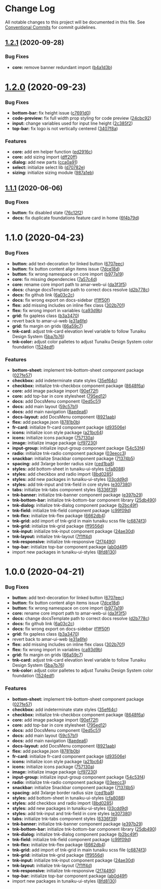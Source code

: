 # Change Log

All notable changes to this project will be documented in this file.
See [Conventional Commits](https://conventionalcommits.org) for commit guidelines.

## [1.2.1](https://github.com/dkk94/amar-ui-web/compare/v1.2.0...v1.2.1) (2020-09-28)


### Bug Fixes

* **core:** remove banner redundant import ([b4a1d3b](https://github.com/dkk94/amar-ui-web/commit/b4a1d3bf5cd17ded46d9d6d07929e7e8320320cd))





# [1.2.0](https://github.com/dkk94/amar-ui-web/compare/v1.1.1...v1.2.0) (2020-09-23)


### Bug Fixes

* **bottom-bar:** fix height issue ([c7691d0](https://github.com/dkk94/amar-ui-web/commit/c7691d0b9717c40273b3aa8011f74ca47c77cdc8))
* **code-preview:** fix full width prop styling for code preview ([24cbc92](https://github.com/dkk94/amar-ui-web/commit/24cbc92e4e7bf9db13c97d1592ed017db8fc8267))
* **input:** change variables used for input line height ([2c385f2](https://github.com/dkk94/amar-ui-web/commit/2c385f28527dbfb2e61b12fff66cdbae8fd7209f))
* **top-bar:** fix logo is not vertically centered ([3407f8a](https://github.com/dkk94/amar-ui-web/commit/3407f8a19694b93279605cb86910cb6331cf5ee7))


### Features

* **core:** add em helper function ([ed2916c](https://github.com/dkk94/amar-ui-web/commit/ed2916cbb9197b0821d3633592791d7454e2462a))
* **core:** add sizing import ([dff20ff](https://github.com/dkk94/amar-ui-web/commit/dff20ff81e598676447aafe445b725f63dcc6029))
* **dialog:** add new parts ([cca0a91](https://github.com/dkk94/amar-ui-web/commit/cca0a91c2bed773130193a2046fc70581354b941))
* **select:** initialize select lib ([d70782e](https://github.com/dkk94/amar-ui-web/commit/d70782ef616a45ef9eeeeed1e3fc29f0ba758205))
* **sizing:** initialize sizing module ([987a1eb](https://github.com/dkk94/amar-ui-web/commit/987a1ebe98a5f8cb015ba289ef0196f6c5d7f739))





## [1.1.1](https://github.com/dkk94/amar-ui-web/compare/v1.1.0...v1.1.1) (2020-06-06)


### Bug Fixes

* **button:** fix disabled state ([76c12f2](https://github.com/dkk94/amar-ui-web/commit/76c12f2d449a82802ca81229b339f4620ad601e9))
* **docs:** fix duplicate foundations feature card in home ([6f4b79d](https://github.com/dkk94/amar-ui-web/commit/6f4b79db546733e215c03af3478cc741efe55564))





# 1.1.0 (2020-04-23)


### Bug Fixes

* **button:** add text-decoration for linked button ([6707eec](https://github.com/dkk94/amar-ui-web/commit/6707eec6322d4b04c7f29c8fcf5286defff49e96))
* **button:** fix button content align items issue ([7dce18d](https://github.com/dkk94/amar-ui-web/commit/7dce18d56a856040481284d8ca8f8d0006a96387))
* **button:** fix wrong namespace on core import ([b977a19](https://github.com/dkk94/amar-ui-web/commit/b977a19832874e607842c3820fa3bc144b084a09))
* **core:** fix missing dependencies ([7a57c4d](https://github.com/dkk94/amar-ui-web/commit/7a57c4d6453eee4d1e93f5f45078ff6a9c77f8d9))
* **core:** rename core import path to amar-web-ui ([da3f3f5](https://github.com/dkk94/amar-ui-web/commit/da3f3f5f7b0e62d6db1ff83931a614aeb8cfdd64))
* **docs:** change docsTemplate path to correct docs resolve ([d2b778c](https://github.com/dkk94/amar-ui-web/commit/d2b778c2f86863e9d63c1b77bb526a7d7d0d2d8d))
* **docs:** fix github link ([6a03c2c](https://github.com/dkk94/amar-ui-web/commit/6a03c2c892e53f95c0e6f10e160473898e1e53c9))
* **docs:** fix wrong export on docs-sidebar ([f1ff50f](https://github.com/dkk94/amar-ui-web/commit/f1ff50f8b57fad5b3bae7e00b1d46e302b360be4))
* **flex:** add missing includes on inline flex class ([302b701](https://github.com/dkk94/amar-ui-web/commit/302b701a19994a4b4367e7ad0d0c0e1131021992))
* **flex:** fix wrong import in variables ([ca93d9b](https://github.com/dkk94/amar-ui-web/commit/ca93d9ba3c77d566d215acc3eb2669849285aef6))
* **grid:** fix gapless class ([b3a3470](https://github.com/dkk94/amar-ui-web/commit/b3a34703752380361ae57fa04292a5df96c3c5e0))
* revert back to amar-ui-web ([e31a6fe](https://github.com/dkk94/amar-ui-web/commit/e31a6fee8b131a7af180cfee279eb2aabda47608))
* **grid:** fix margin on grids ([66a59c7](https://github.com/dkk94/amar-ui-web/commit/66a59c749f0eaee41812ef1aabf829198d69c5df))
* **tnk-card:** adjust tnk-card elevation level variable to follow Tunaiku Design System ([5ba7b76](https://github.com/dkk94/amar-ui-web/commit/5ba7b76d71d98eed7cfdae33934840916239d1b0))
* **tnk-color:** adjust color palletes to adjust Tunaiku Design System color foundation ([1524edf](https://github.com/dkk94/amar-ui-web/commit/1524edf0da0c74a798e1fbebc37ecba5f1cb859c))


### Features

* **bottom-sheet:** implement tnk-bottom-sheet component package ([027fe57](https://github.com/dkk94/amar-ui-web/commit/027fe573fa6a7d131684c668db8264fd7e49f3c9))
* **checkbox:** add indeterminate state styles ([35ef64c](https://github.com/dkk94/amar-ui-web/commit/35ef64cd9f05b8177cad2bd63a9842d22c11516d))
* **checkbox:** initialize tnk-checkbox component package ([8648f6a](https://github.com/dkk94/amar-ui-web/commit/8648f6acc111b533edfe8a03ff627be37ab8a179))
* **core:** add image package import ([90ef72f](https://github.com/dkk94/amar-ui-web/commit/90ef72fdff905a803c3a6942bd3770a46539559e))
* **core:** add top-bar in core stylesheet ([795ed12](https://github.com/dkk94/amar-ui-web/commit/795ed1253df0f61f6135226f317f05df9542b8f5))
* **docs:** add DocsMenu component ([0ed5c51](https://github.com/dkk94/amar-ui-web/commit/0ed5c51834d0bb07a4e669af9cef386bfa56e075))
* **docs:** add main layout ([59c57b1](https://github.com/dkk94/amar-ui-web/commit/59c57b1b42312d44a1db4fd603d01b2b406691c7))
* **docs:** add main navigation ([8aedea6](https://github.com/dkk94/amar-ui-web/commit/8aedea66fba45b9f4940f4ccd9db95c3bd3c7db6))
* **docs-layout:** add DocsMenu component ([8921aab](https://github.com/dkk94/amar-ui-web/commit/8921aab32c87d86463f2ff8f37414602016a9f49))
* **flex:** add package.json ([8781b0b](https://github.com/dkk94/amar-ui-web/commit/8781b0b8420ffd2ac83028b67b345eb5730301b8))
* **fr-card:** initialize fr-card component package ([d93506e](https://github.com/dkk94/amar-ui-web/commit/d93506ed15a7ed457a24c42831757a9d30a997a3))
* **icons:** initialize icon style package ([a21bc64](https://github.com/dkk94/amar-ui-web/commit/a21bc646170a415cd301959e7d3de1c0c439ffa1))
* **icons:** initialize icons package ([757130a](https://github.com/dkk94/amar-ui-web/commit/757130a399c3c986ecb065c54c4bd692d31c3415))
* **image:** initialize image package ([cf97230](https://github.com/dkk94/amar-ui-web/commit/cf9723065696431990b35478c653c9b357011ac7))
* **input-group:** initialize input-group component package ([54c53f4](https://github.com/dkk94/amar-ui-web/commit/54c53f4d0fa498bc0a926713b2cd1dc97422a854))
* **radio:** initialize tnk-radio component package ([03eecc3](https://github.com/dkk94/amar-ui-web/commit/03eecc3acee0ada65080536400e65b761f6f5ecf))
* **snackbar:** initialize Snackbar component package ([71374b5](https://github.com/dkk94/amar-ui-web/commit/71374b598ea30abfcc5dfed67f04cb693b6a9efc))
* **spacing:** add 3xlarge border radius size ([ced1ba8](https://github.com/dkk94/amar-ui-web/commit/ced1ba8861de3628b59745ca7d099a9e3fe029c2))
* **styles:** add bottom-sheet in tunaiku-ui-styles ([cfa8088](https://github.com/dkk94/amar-ui-web/commit/cfa80884002dda1fd52fda29fcd0cf339f049d24))
* **styles:** add checkbox and radio import ([8bd0285](https://github.com/dkk94/amar-ui-web/commit/8bd0285393987f3bb8cc68a243ac691defb2e401))
* **styles:** add new packages in tunaiku-ui-styles ([03cdd9d](https://github.com/dkk94/amar-ui-web/commit/03cdd9dc7634ee3a9d29ab12de546694bf028122))
* **styles:** add tnk-input and tnk-field in core styles ([e307380](https://github.com/dkk94/amar-ui-web/commit/e307380b0620eddb8bb5ca71998e349ea10959c3))
* **tabs:** initialize tnk-tabs component styles ([6336f39](https://github.com/dkk94/amar-ui-web/commit/6336f39668ad8f1901877dfb1517f61d052b82f9))
* **tnk-banner:** initialize tnk-banner component package ([e397b29](https://github.com/dkk94/amar-ui-web/commit/e397b2933edf6b2abf6e9bcf5addc24e466c67f5))
* **tnk-bottom-bar:** initialize tnk-bottom-bar component library ([25db490](https://github.com/dkk94/amar-ui-web/commit/25db49014437284c6f9535baba2731416025e358))
* **tnk-dialog:** initialize tnk-dialog component package ([b2bc49f](https://github.com/dkk94/amar-ui-web/commit/b2bc49f37e22699fa139e822f1f8515a34940333))
* **tnk-field:** initialize tnk-field component package ([c99f09d](https://github.com/dkk94/amar-ui-web/commit/c99f09dc37ad2663cc3bf2dc7642e5bed86048e3))
* **tnk-flex:** initialize tnk-flex package ([6662db4](https://github.com/dkk94/amar-ui-web/commit/6662db4aeb4777c706db4077b475406f0b4f03c1))
* **tnk-grid:** add import of tnk-grid in main tunaiku scss file ([c6874f3](https://github.com/dkk94/amar-ui-web/commit/c6874f3696bbce060b3052040baa08486e88d604))
* **tnk-grid:** initialize tnk-grid package ([ff9556d](https://github.com/dkk94/amar-ui-web/commit/ff9556d287c110858544d29c7b963e8786e6c445))
* **tnk-input:** initialize tnk-input component package ([24ae30d](https://github.com/dkk94/amar-ui-web/commit/24ae30dabe3d127c59057f5068019a9c6657eb5c))
* **tnk-layout:** initialize tnk-layout ([7f1ff4d](https://github.com/dkk94/amar-ui-web/commit/7f1ff4d9d06f870b870bd34ea0b644ee2875e205))
* **tnk-responsive:** initialize tnk-responsive ([2f74490](https://github.com/dkk94/amar-ui-web/commit/2f744900c0087de243782a22f77e6c65b4787509))
* **top-bar:** initialize top-bar component package ([ab0d49f](https://github.com/dkk94/amar-ui-web/commit/ab0d49f2598461db54ae01d14fc0e29f56c4b2f8))
* import new packages in tunaiku-ui-styles ([8fd8130](https://github.com/dkk94/amar-ui-web/commit/8fd8130d79bfd60f918e91ca106556b61b7f901c))





# 1.0.0 (2020-04-21)


### Bug Fixes

* **button:** add text-decoration for linked button ([6707eec](https://github.com/dkk94/amar-ui-web/commit/6707eec6322d4b04c7f29c8fcf5286defff49e96))
* **button:** fix button content align items issue ([7dce18d](https://github.com/dkk94/amar-ui-web/commit/7dce18d56a856040481284d8ca8f8d0006a96387))
* **button:** fix wrong namespace on core import ([b977a19](https://github.com/dkk94/amar-ui-web/commit/b977a19832874e607842c3820fa3bc144b084a09))
* **core:** rename core import path to amar-web-ui ([da3f3f5](https://github.com/dkk94/amar-ui-web/commit/da3f3f5f7b0e62d6db1ff83931a614aeb8cfdd64))
* **docs:** change docsTemplate path to correct docs resolve ([d2b778c](https://github.com/dkk94/amar-ui-web/commit/d2b778c2f86863e9d63c1b77bb526a7d7d0d2d8d))
* **docs:** fix github link ([6a03c2c](https://github.com/dkk94/amar-ui-web/commit/6a03c2c892e53f95c0e6f10e160473898e1e53c9))
* **docs:** fix wrong export on docs-sidebar ([f1ff50f](https://github.com/dkk94/amar-ui-web/commit/f1ff50f8b57fad5b3bae7e00b1d46e302b360be4))
* **grid:** fix gapless class ([b3a3470](https://github.com/dkk94/amar-ui-web/commit/b3a34703752380361ae57fa04292a5df96c3c5e0))
* revert back to amar-ui-web ([e31a6fe](https://github.com/dkk94/amar-ui-web/commit/e31a6fee8b131a7af180cfee279eb2aabda47608))
* **flex:** add missing includes on inline flex class ([302b701](https://github.com/dkk94/amar-ui-web/commit/302b701a19994a4b4367e7ad0d0c0e1131021992))
* **flex:** fix wrong import in variables ([ca93d9b](https://github.com/dkk94/amar-ui-web/commit/ca93d9ba3c77d566d215acc3eb2669849285aef6))
* **grid:** fix margin on grids ([66a59c7](https://github.com/dkk94/amar-ui-web/commit/66a59c749f0eaee41812ef1aabf829198d69c5df))
* **tnk-card:** adjust tnk-card elevation level variable to follow Tunaiku Design System ([5ba7b76](https://github.com/dkk94/amar-ui-web/commit/5ba7b76d71d98eed7cfdae33934840916239d1b0))
* **tnk-color:** adjust color palletes to adjust Tunaiku Design System color foundation ([1524edf](https://github.com/dkk94/amar-ui-web/commit/1524edf0da0c74a798e1fbebc37ecba5f1cb859c))


### Features

* **bottom-sheet:** implement tnk-bottom-sheet component package ([027fe57](https://github.com/dkk94/amar-ui-web/commit/027fe573fa6a7d131684c668db8264fd7e49f3c9))
* **checkbox:** add indeterminate state styles ([35ef64c](https://github.com/dkk94/amar-ui-web/commit/35ef64cd9f05b8177cad2bd63a9842d22c11516d))
* **checkbox:** initialize tnk-checkbox component package ([8648f6a](https://github.com/dkk94/amar-ui-web/commit/8648f6acc111b533edfe8a03ff627be37ab8a179))
* **core:** add image package import ([90ef72f](https://github.com/dkk94/amar-ui-web/commit/90ef72fdff905a803c3a6942bd3770a46539559e))
* **core:** add top-bar in core stylesheet ([795ed12](https://github.com/dkk94/amar-ui-web/commit/795ed1253df0f61f6135226f317f05df9542b8f5))
* **docs:** add DocsMenu component ([0ed5c51](https://github.com/dkk94/amar-ui-web/commit/0ed5c51834d0bb07a4e669af9cef386bfa56e075))
* **docs:** add main layout ([59c57b1](https://github.com/dkk94/amar-ui-web/commit/59c57b1b42312d44a1db4fd603d01b2b406691c7))
* **docs:** add main navigation ([8aedea6](https://github.com/dkk94/amar-ui-web/commit/8aedea66fba45b9f4940f4ccd9db95c3bd3c7db6))
* **docs-layout:** add DocsMenu component ([8921aab](https://github.com/dkk94/amar-ui-web/commit/8921aab32c87d86463f2ff8f37414602016a9f49))
* **flex:** add package.json ([8781b0b](https://github.com/dkk94/amar-ui-web/commit/8781b0b8420ffd2ac83028b67b345eb5730301b8))
* **fr-card:** initialize fr-card component package ([d93506e](https://github.com/dkk94/amar-ui-web/commit/d93506ed15a7ed457a24c42831757a9d30a997a3))
* **icons:** initialize icon style package ([a21bc64](https://github.com/dkk94/amar-ui-web/commit/a21bc646170a415cd301959e7d3de1c0c439ffa1))
* **icons:** initialize icons package ([757130a](https://github.com/dkk94/amar-ui-web/commit/757130a399c3c986ecb065c54c4bd692d31c3415))
* **image:** initialize image package ([cf97230](https://github.com/dkk94/amar-ui-web/commit/cf9723065696431990b35478c653c9b357011ac7))
* **input-group:** initialize input-group component package ([54c53f4](https://github.com/dkk94/amar-ui-web/commit/54c53f4d0fa498bc0a926713b2cd1dc97422a854))
* **radio:** initialize tnk-radio component package ([03eecc3](https://github.com/dkk94/amar-ui-web/commit/03eecc3acee0ada65080536400e65b761f6f5ecf))
* **snackbar:** initialize Snackbar component package ([71374b5](https://github.com/dkk94/amar-ui-web/commit/71374b598ea30abfcc5dfed67f04cb693b6a9efc))
* **spacing:** add 3xlarge border radius size ([ced1ba8](https://github.com/dkk94/amar-ui-web/commit/ced1ba8861de3628b59745ca7d099a9e3fe029c2))
* **styles:** add bottom-sheet in tunaiku-ui-styles ([cfa8088](https://github.com/dkk94/amar-ui-web/commit/cfa80884002dda1fd52fda29fcd0cf339f049d24))
* **styles:** add checkbox and radio import ([8bd0285](https://github.com/dkk94/amar-ui-web/commit/8bd0285393987f3bb8cc68a243ac691defb2e401))
* **styles:** add new packages in tunaiku-ui-styles ([03cdd9d](https://github.com/dkk94/amar-ui-web/commit/03cdd9dc7634ee3a9d29ab12de546694bf028122))
* **styles:** add tnk-input and tnk-field in core styles ([e307380](https://github.com/dkk94/amar-ui-web/commit/e307380b0620eddb8bb5ca71998e349ea10959c3))
* **tabs:** initialize tnk-tabs component styles ([6336f39](https://github.com/dkk94/amar-ui-web/commit/6336f39668ad8f1901877dfb1517f61d052b82f9))
* **tnk-banner:** initialize tnk-banner component package ([e397b29](https://github.com/dkk94/amar-ui-web/commit/e397b2933edf6b2abf6e9bcf5addc24e466c67f5))
* **tnk-bottom-bar:** initialize tnk-bottom-bar component library ([25db490](https://github.com/dkk94/amar-ui-web/commit/25db49014437284c6f9535baba2731416025e358))
* **tnk-dialog:** initialize tnk-dialog component package ([b2bc49f](https://github.com/dkk94/amar-ui-web/commit/b2bc49f37e22699fa139e822f1f8515a34940333))
* **tnk-field:** initialize tnk-field component package ([c99f09d](https://github.com/dkk94/amar-ui-web/commit/c99f09dc37ad2663cc3bf2dc7642e5bed86048e3))
* **tnk-flex:** initialize tnk-flex package ([6662db4](https://github.com/dkk94/amar-ui-web/commit/6662db4aeb4777c706db4077b475406f0b4f03c1))
* **tnk-grid:** add import of tnk-grid in main tunaiku scss file ([c6874f3](https://github.com/dkk94/amar-ui-web/commit/c6874f3696bbce060b3052040baa08486e88d604))
* **tnk-grid:** initialize tnk-grid package ([ff9556d](https://github.com/dkk94/amar-ui-web/commit/ff9556d287c110858544d29c7b963e8786e6c445))
* **tnk-input:** initialize tnk-input component package ([24ae30d](https://github.com/dkk94/amar-ui-web/commit/24ae30dabe3d127c59057f5068019a9c6657eb5c))
* **tnk-layout:** initialize tnk-layout ([7f1ff4d](https://github.com/dkk94/amar-ui-web/commit/7f1ff4d9d06f870b870bd34ea0b644ee2875e205))
* **tnk-responsive:** initialize tnk-responsive ([2f74490](https://github.com/dkk94/amar-ui-web/commit/2f744900c0087de243782a22f77e6c65b4787509))
* **top-bar:** initialize top-bar component package ([ab0d49f](https://github.com/dkk94/amar-ui-web/commit/ab0d49f2598461db54ae01d14fc0e29f56c4b2f8))
* import new packages in tunaiku-ui-styles ([8fd8130](https://github.com/dkk94/amar-ui-web/commit/8fd8130d79bfd60f918e91ca106556b61b7f901c))

